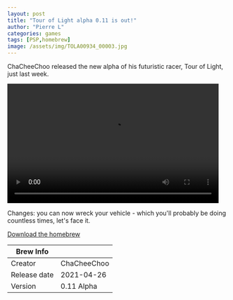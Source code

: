 ```yaml
---
layout: post
title: "Tour of Light alpha 0.11 is out!"
author: "Pierre L"
categories: games
tags: [PSP,homebrew]
image: /assets/img/TOLA00934_00003.jpg
---
```


ChaCheeChoo released the new alpha of his futuristic racer, Tour of Light, just last week.

<video class="center" width="480" height="272" controls>
	<source type="video/mp4" src="https://ia801807.us.archive.org/20/items/to-lmulti-track.-7z/TolAlpha010.ia.mp4">
</video>

Changes: you can now wreck your vehicle - which you'll probably be doing countless times, let's face it.

<p class="download-btn">
    <a href="https://archive.org/download/to-lmulti-track.-7z/ToLAlpha011.7z">Download the homebrew</a>
</p>

| Brew Info    |             |
|--------------|-------------|
| Creator      | ChaCheeChoo |
| Release date | 2021-04-26  |
| Version      | 0.11 Alpha  |

